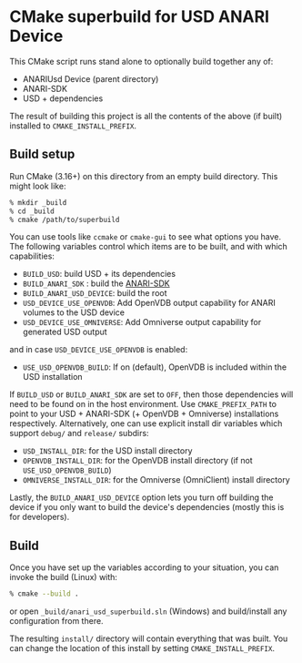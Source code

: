 # CMake superbuild for USD ANARI Device

This CMake script runs stand alone to optionally build together any of:

- ANARIUsd Device (parent directory)
- ANARI-SDK
- USD + dependencies

The result of building this project is all the contents of the above (if built)
installed to `CMAKE_INSTALL_PREFIX`.

## Build setup

Run CMake (3.16+) on this directory from an empty build directory. This might
look like:

```bash
% mkdir _build
% cd _build
% cmake /path/to/superbuild
```

You can use tools like `ccmake` or `cmake-gui` to see what options you have. The
following variables control which items are to be built, and with which capabilities:

- `BUILD_USD`: build USD + its dependencies
- `BUILD_ANARI_SDK` : build the [ANARI-SDK](https://github.com/KhronosGroup/ANARI-SDK)
- `BUILD_ANARI_USD_DEVICE`: build the root
- `USD_DEVICE_USE_OPENVDB`: Add OpenVDB output capability for ANARI volumes to the USD device
- `USD_DEVICE_USE_OMNIVERSE`: Add Omniverse output capability for generated USD output

and in case `USD_DEVICE_USE_OPENVDB` is enabled:
- `USE_USD_OPENVDB_BUILD`: If on (default), OpenVDB is included within the USD installation

If `BUILD_USD` or `BUILD_ANARI_SDK` are set to `OFF`, then those dependencies
will need to be found on in the host environment. Use `CMAKE_PREFIX_PATH` to
point to your USD + ANARI-SDK (+ OpenVDB + Omniverse) installations respectively. Alternatively,
one can use explicit install dir variables which support `debug/` and `release/` subdirs:

- `USD_INSTALL_DIR`: for the USD install directory
- `OPENVDB_INSTALL_DIR`: for the OpenVDB install directory (if not `USE_USD_OPENVDB_BUILD`)
- `OMNIVERSE_INSTALL_DIR`: for the Omniverse (OmniClient) install directory

Lastly, the `BUILD_ANARI_USD_DEVICE` option lets you turn off building the device if you
only want to build the device's dependencies (mostly this is for developers).

## Build

Once you have set up the variables according to your situation, you can invoke the build (Linux) with:

```bash
% cmake --build .
```

or open `_build/anari_usd_superbuild.sln` (Windows) and build/install any configuration from there.

The resulting `install/` directory will contain everything that was built. You
can change the location of this install by setting `CMAKE_INSTALL_PREFIX`.

